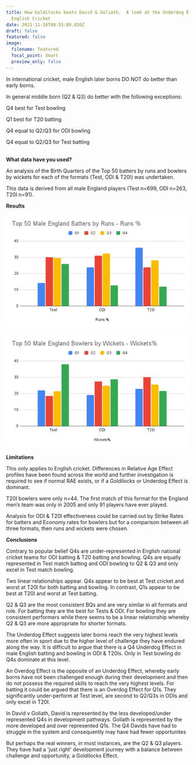 ```yaml
---
title: How Goldilocks beats David & Goliath.  A look at the Underdog Effect in
  English Cricket
date: 2021-11-26T08:55:09.826Z
draft: false
featured: false
image:
  filename: featured
  focal_point: Smart
  preview_only: false
---
```

In international cricket, male English later borns DO NOT do better than early borns.

In general middle born (Q2 & Q3) do better with the following exceptions:

Q4 best for Test bowling

Q1 best for T20 batting

Q4 equal to Q2/Q3 for ODI bowling

Q4 equal to Q2/Q3 for Test batting

**\
What data have you used?**

An analysis of the Birth Quarters of the Top 50 batters by runs and bowlers by wickets for each of the formats (Test, ODI & T20I) was undertaken.

This data is derived from all male England players (Test n=699, ODI n=263, T20I n=91). 

**Results**

![](top-50-male-england-batters-by-runs-runs-.png)

![](top-50-male-england-bowlers-by-wickets-wickets-.png)

**Limitations**

This only applies to English cricket. Differences in Relative Age Effect profiles have been found across the world and further investigation is required to see if normal RAE exists, or if a Goldilocks or Underdog Effect is dominant. 

T20I bowlers were only n=44. The first match of this format for the England men’s team was only in 2005 and only 91 players have ever played.

Analysis for ODI & T20I effectiveness could be carried out by Strike Rates for batters and Economy rates for bowlers but for a comparison between all three formats, then runs and wickets were chosen.

**Conclusions**

Contrary to popular belief Q4s are under-represented in English national cricket teams for ODI batting & T20 batting and bowling. Q4s are equally represented in Test match batting and ODI bowling to Q2 & Q3 and only excel in Test match bowling.

Two linear relationships appear. Q4s appear to be best at Test cricket and worst at T20I for both batting and bowling. In contrast, Q1s appear to be best at T20I and worst at Test batting.

Q2 & Q3 are the most consistent BQs and are very similar in all formats and role. For batting they are the best for Tests & ODI. For bowling they are consistent performers while there seems to be a linear relationship whereby Q2 & Q3 are more appropriate for shorter formats.

The Underdog Effect suggests later borns reach the very highest levels more often in sport due to the higher level of challenge they have endured along the way. It is difficult to argue that there is a Q4 Underdog Effect in male English batting and bowling in ODI & T20Is. Only in Test bowling do Q4s dominate at this level.

An Overdog Effect is the opposite of an Underdog Effect, whereby early borns have not been challenged enough during their development and then do not possess the required skills to reach the very highest levels. For batting it could be argued that there is an Overdog Effect for Q1s. They significantly under-perform at Test level, are second to Q2/Q3s in ODIs and only excel in T20I.

In David v Goliath, David is represented by the less developed/under represented Q4s in development pathways. Goliath is represented by the more developed and over represented Q1s. The Q4 Davids have had to struggle in the system and consequently may have had fewer opportunites

But perhaps the real winners, in most instances, are the Q2 & Q3 players. They have had a 'just right' development journey with a balance between challenge and opportunity, a Goldilocks Effect.